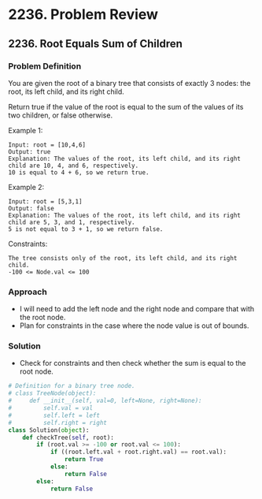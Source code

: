 # 2236. Problem Review

## 2236. Root Equals Sum of Children

### Problem Definition
You are given the root of a binary tree that consists of exactly 3 nodes: the root, its left child, and its right child.

Return true if the value of the root is equal to the sum of the values of its two children, or false otherwise.

Example 1:

    Input: root = [10,4,6]
    Output: true
    Explanation: The values of the root, its left child, and its right child are 10, 4, and 6, respectively.
    10 is equal to 4 + 6, so we return true.

Example 2:

    Input: root = [5,3,1]
    Output: false
    Explanation: The values of the root, its left child, and its right child are 5, 3, and 1, respectively.
    5 is not equal to 3 + 1, so we return false.
 

Constraints:

    The tree consists only of the root, its left child, and its right child.
    -100 <= Node.val <= 100

### Approach
- I will need to add the left node and the right node and compare that with the root node.
- Plan for constraints in the case where the node value is out of bounds.

### Solution
- Check for constraints and then check whether the sum is equal to the root node.

```python
# Definition for a binary tree node.
# class TreeNode(object):
#     def __init__(self, val=0, left=None, right=None):
#         self.val = val
#         self.left = left
#         self.right = right
class Solution(object):
    def checkTree(self, root):
        if (root.val >= -100 or root.val <= 100):
            if ((root.left.val + root.right.val) == root.val):
                return True
            else:
                return False
        else:
            return False
